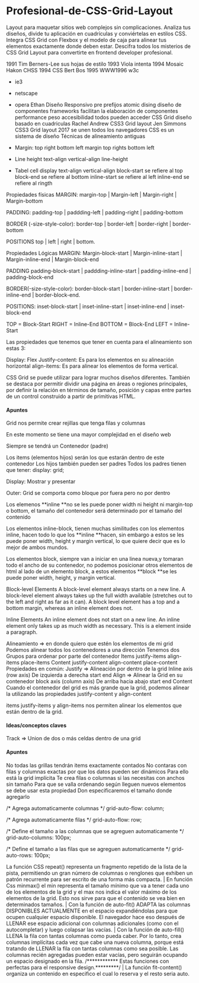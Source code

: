 # Profesional-de-CSS-Grid-Layout
 Layout para maquetar sitios web complejos sin complicaciones. Analiza tus diseños, divide tu aplicación en cuadrículas y conviértelas en estilos CSS. Integra CSS Grid con Flexbox y el modelo de caja para alinear tus elementos exactamente donde deben estar. Descifra todos los misterios de CSS Grid Layout para convertirte en frontend developer profesional.

1991 Tim Berners-Lee sus hojas de estilo
1993 Viola intenta 
1994 Mosaic
Hakon CHSS
1994 CSS
Bert Bos 1995 WWW1996 w3c
- ie3
- netscape
- opera
Ethan Diseño Responsivo
pre prefijos
atomic dising diseño de componentes
frameworks facilitan la elaboración de componentes
performance peso
accesibilidad todos pueden acceder
CSS Grid diseño basado en cuadriculas
Rachel Andrew CSS3 Grid layout
Jen Simmons CSS3 Grid layout
2017 se unen todos los navegadores
CSS es un sistema de diseño
Técnicas de alineamiento antiguas
- Margin: 
    top
    right
    bottom 
    left
    margin top rights bottom left

- Line height
    text-align
    vertical-align
    line-height
- Tabel cell
    display
    text-align
    vertical-align
block-start se refiere al top
block-end se refiere al bottom
inline-start se refiere al left
inline-end se refiere al ringth

Propiedades físicas
MARGIN: margin-top | Margin-left | Margin-right | Margin-bottom

PADDING: padding-top | paddding-left | padding-right | padding-bottom

BORDER (-size-style-color): border-top | border-left | border-right | border-bottom

POSITIONS top | left | right | bottom.

Propiedades Lógicas
MARGIN: Margin-block-start | Margin-inline-start | Margin-inline-end | Margin-block-end

PADDING padding-block-start | paddding-inline-start | padding-inline-end | padding-block-end

BORDER(-size-style-color): border-block-start | border-inline-start | border-inline-end | border-block-end.

POSITIONS: inset-block-start | inset-inline-start | inset-inline-end | inset-block-end

TOP = Block-Start
RIGHT = Inline-End
BOTTOM = Block-End
LEFT = Inline-Start

Las propiedades que tenemos que tener en cuenta para el alineamiento son estas 3:

Display: Flex
Justify-content: Es para los elementos en su alineación horizontal
align-items: Es para alinear los elementos de forma vertical.

CSS Grid se puede utilizar para lograr muchos diseños diferentes. También se destaca por permitir dividir una página en áreas o regiones principales, por definir la relación en términos de tamaño, posición y capas entre partes de un control construido a partir de primitivas HTML.

<h4>Apuntes</h4>
Grid nos permite crear rejillas que tenga filas y columnas

En este momento se tiene una mayor complejidad en el diseño web

Siempre se tendrá un Contenedor (padre)

Los items (elementos hijos) serán los que estarán dentro de este contenedor
Los hijos también pueden ser padres
Todos los padres tienen que tener:
display: grid;

Display: Mostrar y presentar

Outer: Grid se comporta como bloque por fuera pero no por dentro

Los elemenos **inline **no se les puede poner width ni height ni margin-top o bottom, el tamaño del contenedor será determinado por el tamaño del contenido

Los elementos inline-block, tienen muchas similitudes con los elementos inline, hacen todo lo que los **inline **hacen, sin embargo a estos se les puede poner width, height y margin vertical, lo que quiere decir que es lo mejor de ambos mundos.

Los elementos block, siempre van a iniciar en una linea nueva,y tomaran todo el ancho de su contenedor, no podemos posicionar otros elementos de html al lado de un elemento block, a estos elementos **block **se les puede poner width, height, y margin vertical.

Block-level Elements
A block-level element always starts on a new line.
A block-level element always takes up the full width available (stretches out to the left and right as far as it can).
A block level element has a top and a bottom margin, whereas an inline element does not.

Inline Elements
An inline element does not start on a new line.
An inline element only takes up as much width as necessary.
This is a <span> element inside a paragraph.

Alineamiento ⇒ en donde quiero que estén los elementos de mi grid
Podemos alinear todos los contenedores a una dirección
Tenemos dos Grupos para ordenar por parte del contenedor
    Items
        justify-items
        align-items
        place-items
    Content
        justify-content
        align-content
        place-content
Propiedades en común:
    Justify ⇒ Alineación por dentro de la grid
        Inline axis (row axis)
        De izquierda a derecha
        start
        end
    Align ⇒ Alinear la Grid en su contenedor
        block axis (column axis)
        De arriba hacia abajo
        start
        end
Content
    Cuando el contenedor del grid es más grande que la grid, podemos alinear la utilizando las propiedades justify-content y align-content

items
    justify-items y align-items nos permiten alinear los elementos que están dentro de la grid.
<h4>Ideas/conceptos claves</h4>
    Track ⇒ Union de dos o más celdas dentro de una grid    

<h4>Apuntes</h4>
    No todas las grillas tendrán items exactamente contados
        No contaras con filas y columnas exactas por que los datos pueden ser dinámicos
    Para ello está la grid implícita
        Te crea filas o columnas si las necesitas con anchos sin tamaño
    Para que se valla ordenando según lleguen nuevos elementos se debe usar esta propiedad
        Don especificaremos el tamaño donde agregarlo

/* Agrega automaticamente columnas */
grid-auto-flow: column;

/* Agrega automaticamente filas */
grid-auto-flow: row;

/* Define el tamaño a las columnas que se agreguen automaticamente */
grid-auto-columns: 100px;

/* Define el tamaño a las filas que se agreguen automaticamente */
grid-auto-rows: 100px;

La función CSS repeat() representa un fragmento repetido de la lista de la pista, permitiendo un gran número de columnas o renglones que exhiben un patrón recurrente para ser escrito de una forma más compacta.
|
En función Css minmax() el min representa el tamaño mínimo que va a tener cada uno de los elementos de la grid y el max nos indica el valor máximo de los elementos de la grid. Esto nos sirve para que el contenido se vea bien en determinados tamaños.
|
Con la función de auto-fit() ADAPTA las columnas DISPONIBLES ACTUALMENTE en el espacio expandiéndolas para que ocupen cualquier espacio disponible. El navegador hace eso después de LLENAR ese espacio adicional con columnas adicionales (como con el autocompletar) y luego colapsar las vacías.
|
Con la función de auto-fill() LLENA la fila con tantas columnas como pueda caber. Por lo tanto, crea columnas implícitas cada vez que cabe una nueva columna, porque está tratando de LLENAR la fila con tantas columnas como sea posible. Las columnas recién agregadas pueden estar vacías, pero seguirán ocupando un espacio designado en la fila.
/************ Estas funciones con perfectas para el responsive design.*********/
|
La función fit-content() organiza un contenido en especifico el cual lo reserva y el resto seria auto.